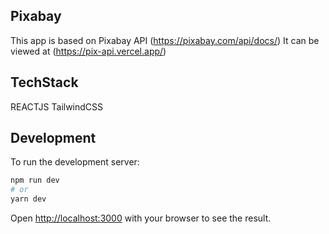 ## Pixabay

This app is based on Pixabay API (https://pixabay.com/api/docs/)
It can be viewed at (https://pix-api.vercel.app/)

## TechStack

REACTJS
TailwindCSS

## Development

To run the development server:

```bash
npm run dev
# or
yarn dev
```

Open [http://localhost:3000](http://localhost:3000) with your browser to see the result.
